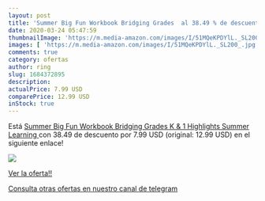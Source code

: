 ```yaml
---
layout: post
title: 'Summer Big Fun Workbook Bridging Grades  al 38.49 % de descuento'
date: 2020-03-24 05:47:59
thumbnailImage: 'https://m.media-amazon.com/images/I/51MQeKPDYlL._SL200_.jpg'
images: [ 'https://m.media-amazon.com/images/I/51MQeKPDYlL._SL200_.jpg' ]
comments: true
category: ofertas
author: ring
slug: 1684372895
description:
actualPrice: 7.99 USD
comparePrice: 12.99 USD
inStock: true
---
```


Está [Summer Big Fun Workbook Bridging Grades K & 1  Highlights Summer Learning ](https://www.amazon.com/dp/1684372895/?tag=redken08-20) con 38.49 de descuento por 7.99 USD (original: 12.99 USD) en el siguiente enlace!

[![](https://m.media-amazon.com/images/I/51MQeKPDYlL._SL200_.jpg)](https://www.amazon.com/dp/1684372895/?tag=redken08-20)

[Ver la oferta!!](https://www.amazon.com/dp/1684372895/?tag=redken08-20)

[Consulta otras ofertas en nuestro canal de telegram](https://t.me/s/ofertas25)
